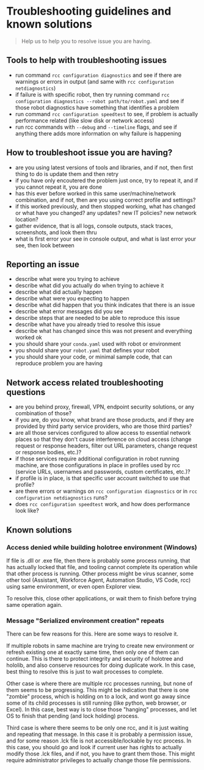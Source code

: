 # Troubleshooting guidelines and known solutions

> Help us to help you to resolve issue you are having.

## Tools to help with troubleshooting issues

- run command `rcc configuration diagnostics` and see if there are warnings
  or errors in output (and same with `rcc configuration netdiagnostics`)
- if failure is with specific robot, then try running command
  `rcc configuration diagnostics --robot path/to/robot.yaml` and see if
  those robot diagnostics have something that identifies a problem
- run command `rcc configuration speedtest` to see, if problem is actually
  performance related (like slow disk or network access)
- run rcc commands with `--debug` and `--timeline` flags, and see if anything
  there adds more information on why failure is happening

## How to troubleshoot issue you are having?

- are you using latest versions of tools and libraries, and if not, then first
  thing to do is update them and then retry
- if you have only encoutered the problem just once, try to repeat it, and
  if you cannot repeat it, you are done
- has this ever before worked in this same user/machine/network combination,
  and if not, then are you using correct profile and settings?
- if this worked previously, and then stopped working, what has changed or
  what have you changed? any updates? new IT policies? new network location?
- gather evidence, that is all logs, console outputs, stack traces, screenshots,
  and look them thru
- what is first error your see in console output, and what is last error your
  see, then look between

## Reporting an issue

- describe what were you trying to achieve
- describe what did you actually do when trying to achieve it
- describe what did actually happen
- describe what were you expecting to happen
- describe what did happen that you think indicates that there is an issue
- describe what error messages did you see
- describe steps that are needed to be able to reproduce this issue
- describe what have you already tried to resolve this issue
- describe what has changed since this was not present and everything worked ok
- you should share your `conda.yaml` used with robot or environment
- you should share your `robot.yaml` that defines your robot
- you should share your code, or minimal sample code, that can reproduce
  problem you are having

## Network access related troubleshooting questions

- are you behind proxy, firewall, VPN, endpoint security solutions, or any
  combination of those?
- if you are, do you know, what brand are those products, and if they are
  provided by third party service providers, who are those third parties?
- are all those services configured to allow access to essential network places
  so that they don't cause interference on cloud access (change request or
  response headers, filter out URL parameters, change request or response
  bodies, etc.)?
- if those services require additional configuration in robot running machine,
  are those configurations in place in profiles used by rcc (service URLs,
  usernames and passwords, custom certificates, etc.)?
- if profile is in place, is that specific user account switched to use that
  profile?
- are there errors or warnings on `rcc configuration diagnostics` or in
  `rcc configuration netdiagnostics` runs?
- does `rcc configuration speedtest` work, and how does performance look like?

## Known solutions

### Access denied while building holotree environment (Windows)

If file is .dll or .exe file, then there is probably some process running, that
has actually locked that file, and tooling cannot complete its operation while
that other process is running. Other process might be virus scanner, some other
tool (Assistant, Workforce Agent, Automation Studio, VS Code, rcc) using same
environment, or even open Explorer view.

To resolve this, close other applications, or wait them to finish before trying
same operation again.

### Message "Serialized environment creation" repeats

There can be few reasons for this. Here are some ways to resolve it.

If multiple robots in same machine are trying to create new environment or
refresh existing one at exactly same time, then only one of them can continue.
This is there to protect integrity and security of holotree and hololib, and
also conserve resources for doing duplicate work. In this case, best thing to
resolve this is just to wait processes to complete.

Other case is where there are multiple rcc processes running, but none of them
seems to be progressing. This might be indication that there is one "zombie"
process, which is holding on to a lock, and wont go away since some of its
child processes is still running (like python, web browser, or Excel). In this
case, best way is to close those "hanging" processes, and let OS to finish
that pending (and lock holding) process.

Third case is where there seems to be only one rcc, and it is just waiting and
repeating that message. In this case it is probably a permission issue, and
for some reason .lck file is not accessible/lockable by rcc process. In this
case, you should go and look if current user has rights to actually modify
those .lck files, and if not, you have to grant them those. This might require
administrator privileges to actually change those file permissions.
